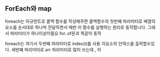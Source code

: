 ## ForEach와 map

foreach는 아규먼트로 콜백 함수를 작성해주면 콜백함수의 첫번째 파라미터로 배열의 요소를 순서대로 하나씩 전달하면서 매번 이 함수를 실행하는 원리로 동작합니다. 그래서 파라미터가 하나이상이필요
for..of문과 똑같이 동작

foreach는 여기서
두번째 파라미터로 index(i)를 사용 각요소의 인덱스를 출력할수있다.
세번쨰 파리미터로 arr 파라미터로 많이 쓰는데 , 이
